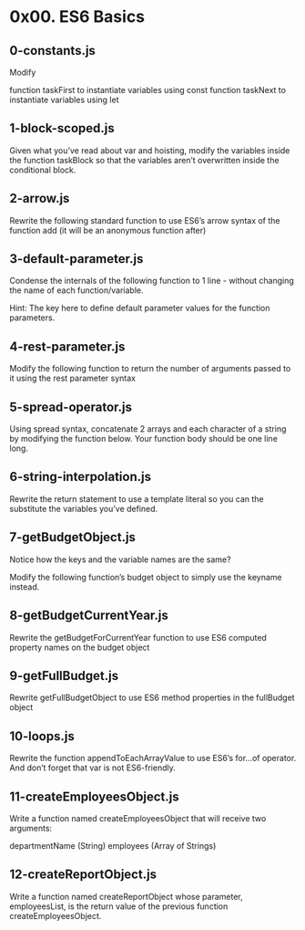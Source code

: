 # 0x00. ES6 Basics

## 0-constants.js
Modify

function taskFirst to instantiate variables using const
function taskNext to instantiate variables using let

## 1-block-scoped.js
Given what you’ve read about var and hoisting, modify the variables inside the function taskBlock so that the variables aren’t overwritten inside the conditional block.

## 2-arrow.js
Rewrite the following standard function to use ES6’s arrow syntax of the function add (it will be an anonymous function after)

## 3-default-parameter.js
Condense the internals of the following function to 1 line - without changing the name of each function/variable.

Hint: The key here to define default parameter values for the function parameters.

## 4-rest-parameter.js
Modify the following function to return the number of arguments passed to it using the rest parameter syntax

## 5-spread-operator.js
Using spread syntax, concatenate 2 arrays and each character of a string by modifying the function below. Your function body should be one line long.

## 6-string-interpolation.js
Rewrite the return statement to use a template literal so you can the substitute the variables you’ve defined.

## 7-getBudgetObject.js
Notice how the keys and the variable names are the same?

Modify the following function’s budget object to simply use the keyname instead.

## 8-getBudgetCurrentYear.js
Rewrite the getBudgetForCurrentYear function to use ES6 computed property names on the budget object

## 9-getFullBudget.js
Rewrite getFullBudgetObject to use ES6 method properties in the fullBudget object

## 10-loops.js
Rewrite the function appendToEachArrayValue to use ES6’s for...of operator. And don’t forget that var is not ES6-friendly.

## 11-createEmployeesObject.js
Write a function named createEmployeesObject that will receive two arguments:

departmentName (String)
employees (Array of Strings)

## 12-createReportObject.js
Write a function named createReportObject whose parameter, employeesList, is the return value of the previous function createEmployeesObject.